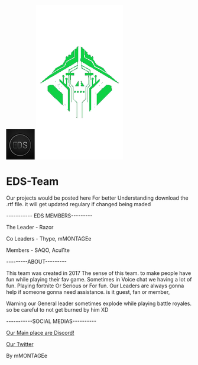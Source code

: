 ![EDS LOGO](Images/edslogosmall.png)   ![mMONTAGEe](Images/CryptoTransparent.png)
# EDS-Team  
Our projects would be posted here
For better Understanding download the .rtf file. it will get updated regulary if changed being maded

----------- EDS MEMBERS---------

The Leader - Razor

Co Leaders - Thype, mMONTAGEe

Members - SAQO, Acul1te


---------ABOUT---------

This team was created in 2017
The sense of this team. to make people have fun while playing their fav game. Sometimes in Voice chat we having a lot of fun. Playing fortnite Or Serious or For fun.
Our Leaders are always gonna help if someone gonna need assistance. is it guest, fan or member,

Warning our General leader sometimes explode while playing battle royales. so be careful to not get burned by him XD


-----------SOCIAL MEDIAS----------

[Our Main place are Discord!](https://discord.gg/weqxsMP)

[Our Twitter](https://twitter.com/EDS_Clan_)


By mMONTAGEe



